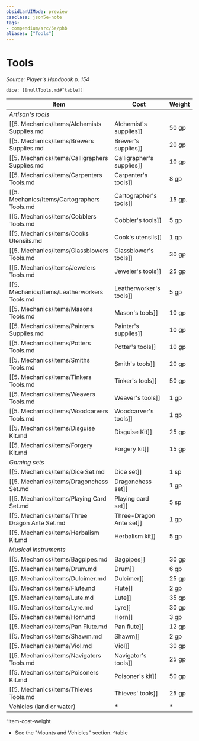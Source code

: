 ```yaml
---
obsidianUIMode: preview
cssclass: json5e-note
tags:
- compendium/src/5e/phb
aliases: ["Tools"]
---
```

# Tools
*Source: Player's Handbook p. 154* 

`dice: [[nullTools.md#^table]]`

| Item | Cost | Weight |
|------|------|--------|
| *Artisan's tools* |  |  |
| [[5. Mechanics/Items/Alchemists Supplies.md|Alchemist's supplies]] | 50 gp | 8 lb. |
| [[5. Mechanics/Items/Brewers Supplies.md|Brewer's supplies]] | 20 gp | 9 lb. |
| [[5. Mechanics/Items/Calligraphers Supplies.md|Calligrapher's supplies]] | 10 gp | 5 lb. |
| [[5. Mechanics/Items/Carpenters Tools.md|Carpenter's tools]] | 8 gp | 6 lb. |
| [[5. Mechanics/Items/Cartographers Tools.md|Cartographer's tools]] | 15 gp. | 6 lb. |
| [[5. Mechanics/Items/Cobblers Tools.md|Cobbler's tools]] | 5 gp | 5 lb. |
| [[5. Mechanics/Items/Cooks Utensils.md|Cook's utensils]] | 1 gp | 8 lb. |
| [[5. Mechanics/Items/Glassblowers Tools.md|Glassblower's tools]] | 30 gp | 5 lb. |
| [[5. Mechanics/Items/Jewelers Tools.md|Jeweler's tools]] | 25 gp | 2 lb. |
| [[5. Mechanics/Items/Leatherworkers Tools.md|Leatherworker's tools]] | 5 gp | 5 lb. |
| [[5. Mechanics/Items/Masons Tools.md|Mason's tools]] | 10 gp | 8 lb. |
| [[5. Mechanics/Items/Painters Supplies.md|Painter's supplies]] | 10 gp | 5 lb. |
| [[5. Mechanics/Items/Potters Tools.md|Potter's tools]] | 10 gp | 3 lb. |
| [[5. Mechanics/Items/Smiths Tools.md|Smith's tools]] | 20 gp | 8 lb. |
| [[5. Mechanics/Items/Tinkers Tools.md|Tinker's tools]] | 50 gp | 10 lb. |
| [[5. Mechanics/Items/Weavers Tools.md|Weaver's tools]] | 1 gp | 5 lb. |
| [[5. Mechanics/Items/Woodcarvers Tools.md|Woodcarver's tools]] | 1 gp | 5 lb. |
| [[5. Mechanics/Items/Disguise Kit.md|Disguise Kit]] | 25 gp | 3 lb. |
| [[5. Mechanics/Items/Forgery Kit.md|Forgery kit]] | 15 gp | 5 lb. |
| *Gaming sets* |  |  |
| [[5. Mechanics/Items/Dice Set.md|Dice set]] | 1 sp | — |
| [[5. Mechanics/Items/Dragonchess Set.md|Dragonchess set]] | 1 gp | 1/2 lb. |
| [[5. Mechanics/Items/Playing Card Set.md|Playing card set]] | 5 sp | — |
| [[5. Mechanics/Items/Three Dragon Ante Set.md|Three-Dragon Ante set]] | 1 gp | — |
| [[5. Mechanics/Items/Herbalism Kit.md|Herbalism kit]] | 5 gp | 3 lb. |
| *Musical instruments* |  |  |
| [[5. Mechanics/Items/Bagpipes.md|Bagpipes]] | 30 gp | 6 lb. |
| [[5. Mechanics/Items/Drum.md|Drum]] | 6 gp | 3 lb. |
| [[5. Mechanics/Items/Dulcimer.md|Dulcimer]] | 25 gp | 10 lb. |
| [[5. Mechanics/Items/Flute.md|Flute]] | 2 gp | 1 lb. |
| [[5. Mechanics/Items/Lute.md|Lute]] | 35 gp | 2 lb. |
| [[5. Mechanics/Items/Lyre.md|Lyre]] | 30 gp | 2 lb. |
| [[5. Mechanics/Items/Horn.md|Horn]] | 3 gp | 2 lb. |
| [[5. Mechanics/Items/Pan Flute.md|Pan flute]] | 12 gp | 2 lb. |
| [[5. Mechanics/Items/Shawm.md|Shawm]] | 2 gp | 1 lb. |
| [[5. Mechanics/Items/Viol.md|Viol]] | 30 gp | 1 lb. |
| [[5. Mechanics/Items/Navigators Tools.md|Navigator's tools]] | 25 gp | 2 lb. |
| [[5. Mechanics/Items/Poisoners Kit.md|Poisoner's kit]] | 50 gp | 2 lb. |
| [[5. Mechanics/Items/Thieves Tools.md|Thieves' tools]] | 25 gp | 1 lb. |
| Vehicles (land or water) | * | * |
^item-cost-weight

* See the "Mounts and Vehicles" section.
^table